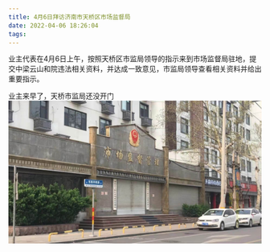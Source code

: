 ```yaml
---
title: 4月6日拜访济南市天桥区市场监督局
date: 2022-04-06 18:26:04
tags:
---
```


业主代表在4月6日上午，按照天桥区市监局领导的指示来到市场监督局驻地，提交中梁云山和院违法相关资料，并达成一致意见，市监局领导查看相关资料并给出重要指示。

业主来早了，天桥市监局还没开门
![4月6日拜访济南市天桥区市场监督局](./4月6日拜访济南市天桥区市场监督局/4月6日济南市监局.jpg)
